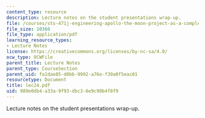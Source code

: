```yaml
---
content_type: resource
description: Lecture notes on the student presentations wrap-up.
file: /courses/sts-471j-engineering-apollo-the-moon-project-as-a-complex-system-spring-2007/989e0db4a33a9f93dbc36e9c90b4f8f9_lec24.pdf
file_size: 10366
file_type: application/pdf
learning_resource_types:
- Lecture Notes
license: https://creativecommons.org/licenses/by-nc-sa/4.0/
ocw_type: OCWFile
parent_title: Lecture Notes
parent_type: CourseSection
parent_uid: fa1dae85-d0bb-9992-a76e-f39a0f5eac01
resourcetype: Document
title: lec24.pdf
uid: 989e0db4-a33a-9f93-dbc3-6e9c90b4f8f9
---
```

Lecture notes on the student presentations wrap-up.